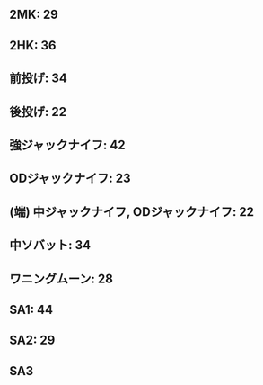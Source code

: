 ## 2MK: 29

## 2HK: 36

## 前投げ: 34

## 後投げ: 22

## 強ジャックナイフ: 42

## ODジャックナイフ: 23

## (端) 中ジャックナイフ, ODジャックナイフ: 22

## 中ソバット: 34

## ワニングムーン: 28

## SA1: 44

## SA2: 29

## SA3
